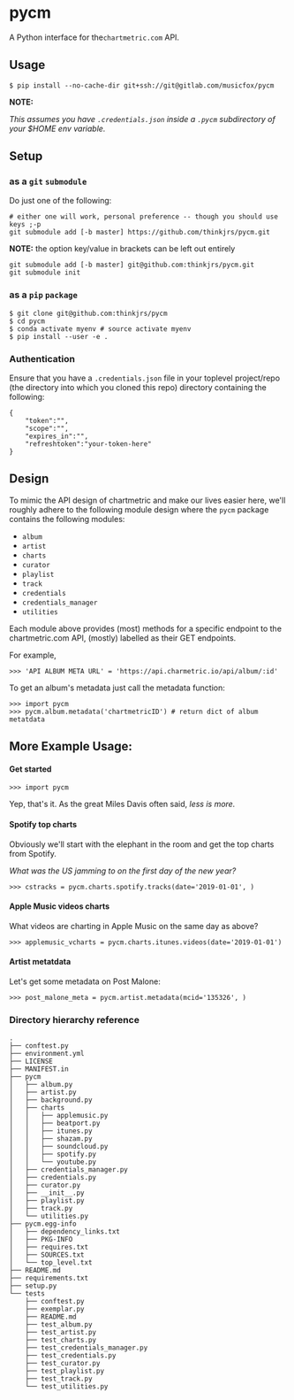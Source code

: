 # pycm
A Python interface for the`chartmetric.com` API.  

## Usage

`$ pip install --no-cache-dir git+ssh://git@gitlab.com/musicfox/pycm`

**NOTE:**

*This assumes you have `.credentials.json` inside a `.pycm` subdirectory
of your $HOME env variable.*

## Setup

### as a `git` `submodule`
Do just one of the following:

```
# either one will work, personal preference -- though you should use keys ;-p
git submodule add [-b master] https://github.com/thinkjrs/pycm.git
```

**NOTE:** the option key/value in brackets can be left out entirely  

```{Bash}
git submodule add [-b master] git@github.com:thinkjrs/pycm.git
git submodule init
```

### as a `pip` `package`
```{Bash}
$ git clone git@github.com:thinkjrs/pycm
$ cd pycm
$ conda activate myenv # source activate myenv
$ pip install --user -e .
```

### Authentication

Ensure that you have a `.credentials.json` file in your toplevel project/repo
(the directory into which you cloned this repo) directory containing the
following:  

```{json}
{
    "token":"",
    "scope":"",
    "expires_in":"",
    "refreshtoken":"your-token-here"
}
```
## Design 

To mimic the API design of chartmetric and make our lives easier here,
we'll roughly adhere to the following module design where the `pycm` package 
contains the following modules:  
- `album`
- `artist`
- `charts`
- `curator`
- `playlist`
- `track`
- `credentials`
- `credentials_manager`
- `utilities`

Each module above provides (most) methods for a specific endpoint
to the chartmetric.com API, (mostly) labelled as their GET endpoints.  

For example,
```{Python}
>>> 'API ALBUM META URL' = 'https://api.charmetric.io/api/album/:id'
```
To get an album's metadata just call the metadata function:
```
>>> import pycm
>>> pycm.album.metadata('chartmetricID') # return dict of album metatdata
```

## More Example Usage:

#### Get started
```{Python}
>>> import pycm
```
Yep, that's it. As the great Miles Davis often said, *less is more.*

#### Spotify top charts

Obviously we'll start with the elephant in the room and get the top
charts from Spotify.

*What was the US jamming to on the first day of the new year?*
```{Python}
>>> cstracks = pycm.charts.spotify.tracks(date='2019-01-01', ) 
```
#### Apple Music videos charts 

What videos are charting in Apple Music on the same day as above?
```{Python}
>>> applemusic_vcharts = pycm.charts.itunes.videos(date='2019-01-01')
```
#### Artist metatdata

Let's get some metadata on Post Malone:
```{Python}
>>> post_malone_meta = pycm.artist.metadata(mcid='135326', )
```

### Directory hierarchy reference
```{Bash}
.
├── conftest.py
├── environment.yml
├── LICENSE
├── MANIFEST.in
├── pycm
│   ├── album.py
│   ├── artist.py
│   ├── background.py
│   ├── charts
│   │   ├── applemusic.py
│   │   ├── beatport.py
│   │   ├── itunes.py
│   │   ├── shazam.py
│   │   ├── soundcloud.py
│   │   ├── spotify.py
│   │   └── youtube.py
│   ├── credentials_manager.py
│   ├── credentials.py
│   ├── curator.py
│   ├── __init__.py
│   ├── playlist.py
│   ├── track.py
│   └── utilities.py
├── pycm.egg-info
│   ├── dependency_links.txt
│   ├── PKG-INFO
│   ├── requires.txt
│   ├── SOURCES.txt
│   └── top_level.txt
├── README.md
├── requirements.txt
├── setup.py
└── tests
    ├── conftest.py
    ├── exemplar.py
    ├── README.md
    ├── test_album.py
    ├── test_artist.py
    ├── test_charts.py
    ├── test_credentials_manager.py
    ├── test_credentials.py
    ├── test_curator.py
    ├── test_playlist.py
    ├── test_track.py
    └── test_utilities.py
```
